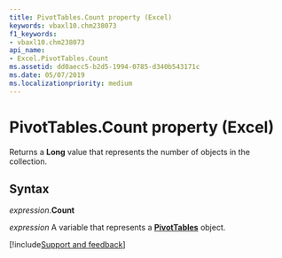 ```yaml
---
title: PivotTables.Count property (Excel)
keywords: vbaxl10.chm238073
f1_keywords:
- vbaxl10.chm238073
api_name:
- Excel.PivotTables.Count
ms.assetid: dd0aecc5-b2d5-1994-0785-d340b543171c
ms.date: 05/07/2019
ms.localizationpriority: medium
---
```



# PivotTables.Count property (Excel)

Returns a **Long** value that represents the number of objects in the collection.


## Syntax

_expression_.**Count**

_expression_ A variable that represents a **[PivotTables](Excel.PivotTables.md)** object.




[!include[Support and feedback](~/includes/feedback-boilerplate.md)]